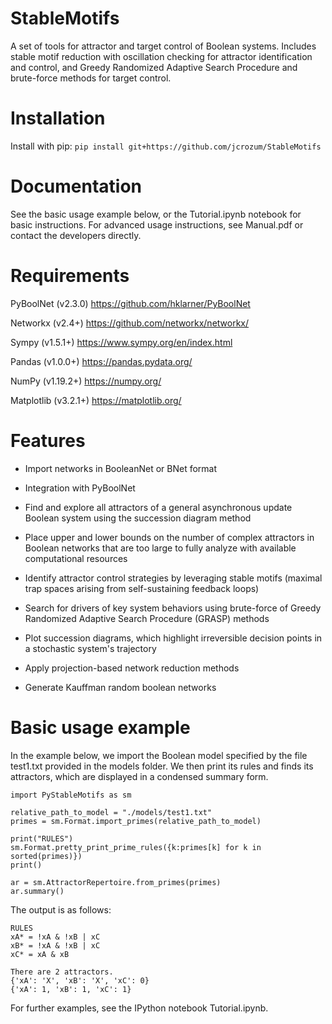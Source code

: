 # StableMotifs
A set of tools for attractor and target control of Boolean systems. 
Includes stable motif reduction with oscillation checking for attractor identification and control, and Greedy Randomized Adaptive Search Procedure and brute-force methods for target control.

# Installation
Install with pip:
`pip install git+https://github.com/jcrozum/StableMotifs`

# Documentation
See the basic usage example below, or the Tutorial.ipynb notebook for basic instructions. For advanced usage instructions, see Manual.pdf or contact the developers directly.

# Requirements
PyBoolNet (v2.3.0) https://github.com/hklarner/PyBoolNet

Networkx (v2.4+) https://github.com/networkx/networkx/

Sympy (v1.5.1+) https://www.sympy.org/en/index.html

Pandas (v1.0.0+) https://pandas.pydata.org/

NumPy (v1.19.2+) https://numpy.org/

Matplotlib (v3.2.1+) https://matplotlib.org/

# Features
- Import networks in BooleanNet or BNet format

- Integration with PyBoolNet

- Find and explore all attractors of a general asynchronous update Boolean system using the succession diagram method 

- Place upper and lower bounds on the number of complex attractors in Boolean networks that are too large to fully analyze with available computational resources

- Identify attractor control strategies by leveraging stable motifs (maximal trap spaces arising from self-sustaining feedback loops)

- Search for drivers of key system behaviors using brute-force of Greedy Randomized Adaptive Search Procedure (GRASP) methods

- Plot succession diagrams, which highlight irreversible decision points in a stochastic system's trajectory

- Apply projection-based network reduction methods

- Generate Kauffman random boolean networks

# Basic usage example
In the example below, we import the Boolean model specified by the file test1.txt provided in the models folder. We then print its rules and finds its attractors, which are displayed in a condensed summary form.
    
    import PyStableMotifs as sm
    
    relative_path_to_model = "./models/test1.txt"
    primes = sm.Format.import_primes(relative_path_to_model)
    
    print("RULES")
    sm.Format.pretty_print_prime_rules({k:primes[k] for k in sorted(primes)})
    print()
    
    ar = sm.AttractorRepertoire.from_primes(primes)
    ar.summary()

The output is as follows:
    
    RULES
    xA* = !xA & !xB | xC
    xB* = !xA & !xB | xC
    xC* = xA & xB
    
    There are 2 attractors.
    {'xA': 'X', 'xB': 'X', 'xC': 0}
    {'xA': 1, 'xB': 1, 'xC': 1}

For further examples, see the IPython notebook Tutorial.ipynb.
